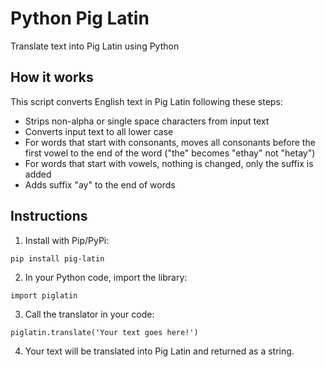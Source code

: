 # Python Pig Latin

Translate text into Pig Latin using Python

## How it works

This script converts English text in Pig Latin following these steps:

- Strips non-alpha or single space characters from input text
- Converts input text to all lower case
- For words that start with consonants, moves all consonants before the first vowel to the end of the word ("the" becomes "ethay" not "hetay")
- For words that start with vowels, nothing is changed, only the suffix is added
- Adds suffix "ay" to the end of words

## Instructions

1. Install with Pip/PyPi:

```
pip install pig-latin
```

2. In your Python code, import the library:

```
import piglatin
```

3. Call the translator in your code:

```
piglatin.translate('Your text goes here!')
```

4. Your text will be translated into Pig Latin and returned as a string.